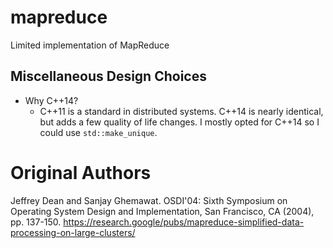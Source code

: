 # mapreduce

Limited implementation of MapReduce

## Miscellaneous Design Choices

- Why C++14?
  - C++11 is a standard in distributed systems. C++14 is nearly identical, but adds a few quality of life changes. I mostly opted for C++14 so I could use `std::make_unique`.

# Original Authors

Jeffrey Dean and Sanjay Ghemawat. OSDI'04: Sixth Symposium on Operating System Design and Implementation, San Francisco, CA (2004), pp. 137-150. https://research.google/pubs/mapreduce-simplified-data-processing-on-large-clusters/
